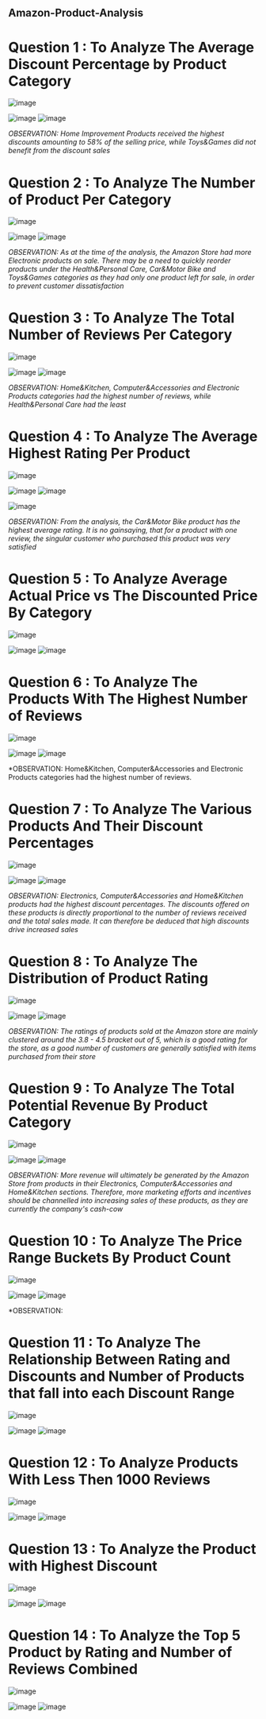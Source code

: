 ## Amazon-Product-Analysis

# Question 1 : To Analyze The Average Discount Percentage by Product Category	
![image](https://github.com/user-attachments/assets/9fb6169d-e85a-4c91-9db0-a54b4ebdb1be)


![image](https://github.com/user-attachments/assets/e24b69aa-dce0-4f70-b9c2-efc0f2e85210)
![image](https://github.com/user-attachments/assets/66f206aa-2dd8-4287-8df2-16fb5229c853)

*OBSERVATION: Home Improvement Products received the highest discounts amounting to 58% of the selling price, while Toys&Games did not benefit from the discount sales*


# Question 2 : To Analyze The Number of Product Per Category
![image](https://github.com/user-attachments/assets/80c78216-1c45-4ba6-bc6d-c0950c056e8d)

![image](https://github.com/user-attachments/assets/fb4d906b-90bd-4d5c-b5d2-37baf9a543ad)
![image](https://github.com/user-attachments/assets/9428dbc5-1bec-428c-9ff8-be63931eb0d1)

*OBSERVATION: As at the time of the analysis, the Amazon Store had more Electronic products on sale. There may be a need to quickly reorder  products under the Health&Personal Care, Car&Motor Bike and Toys&Games categories as they had only one product left for sale, in order to prevent customer dissatisfaction*


# Question 3 : To Analyze The Total Number of Reviews Per Category
![image](https://github.com/user-attachments/assets/c1c05e6c-abc1-448e-874e-6644b2214436)

![image](https://github.com/user-attachments/assets/85e71b80-a71a-4622-a9a3-dd4be3570b29)
![image](https://github.com/user-attachments/assets/03b98eb7-231a-4ebb-8092-24ed4b3841de)

*OBSERVATION: Home&Kitchen, Computer&Accessories and Electronic Products categories had the highest number of reviews, while Health&Personal Care had the least*


# Question 4 : To Analyze The Average Highest Rating Per Product
![image](https://github.com/user-attachments/assets/c1d4bd7b-6df9-4d2d-ba3b-fb38be57469c)

![image](https://github.com/user-attachments/assets/da327a94-2c08-459b-b69b-2563afa31eb0)
![image](https://github.com/user-attachments/assets/4cfd4fe3-06b2-40c1-bc46-f8d0605ed8fe)

![image](https://github.com/user-attachments/assets/d967b083-997e-433f-a933-384c21f55b8f)

*OBSERVATION: From the analysis, the Car&Motor Bike product has the highest average rating. It is no gainsaying, that for a product with one review, the singular customer who purchased this product was very satisfied*


# Question 5 : To Analyze Average Actual Price vs The Discounted Price By Category
![image](https://github.com/user-attachments/assets/3da0dfe3-ff76-4348-8710-fce0018aec5b)

![image](https://github.com/user-attachments/assets/824ff020-f1ca-4824-bd19-f4ef54dd50c4)
![image](https://github.com/user-attachments/assets/f21c165a-7c48-42a8-9504-499154f0cdaf)


# Question 6 : To Analyze The Products With The Highest Number of Reviews
![image](https://github.com/user-attachments/assets/c3f29f1e-0578-453e-b6de-bf4623e97c19)


![image](https://github.com/user-attachments/assets/97aa7aa5-2943-475f-899f-2974caf78800)
![image](https://github.com/user-attachments/assets/becd7fcf-81d3-421a-9a33-73cac86d0ac5)

*OBSERVATION: Home&Kitchen, Computer&Accessories and Electronic Products categories had the highest number of reviews.


# Question 7 : To Analyze The Various Products And Their Discount Percentages
![image](https://github.com/user-attachments/assets/774917c2-98e0-478c-987c-99dace4693b6)

![image](https://github.com/user-attachments/assets/005be624-877b-4da9-a9af-dcd4b08fefe2)
![image](https://github.com/user-attachments/assets/38036080-13fd-4d6f-bf47-e09b0263c8a0)

*OBSERVATION: Electronics, Computer&Accessories and Home&Kitchen products had the highest discount percentages. The discounts offered on these products is directly proportional to the number of reviews received and the total sales made. It can therefore be deduced that high discounts drive increased sales*


# Question 8 : To Analyze The Distribution of Product Rating
![image](https://github.com/user-attachments/assets/681fe0c9-b8a0-4553-b163-698492945015)

![image](https://github.com/user-attachments/assets/8b22711e-219f-47a2-a180-92db00aabe7a)
![image](https://github.com/user-attachments/assets/acf1fed6-4b52-4250-a614-90641235e9ca)

*OBSERVATION: The ratings of products sold at the Amazon store are mainly clustered around the 3.8 - 4.5 bracket out of 5, which is a good rating for the store, as a good number of customers are generally satisfied with items purchased from their store*


# Question 9 : To Analyze The Total Potential Revenue By Product Category
![image](https://github.com/user-attachments/assets/61897b66-5252-4e84-8e8b-7208e9fbfe17)

![image](https://github.com/user-attachments/assets/1dbb7eba-81f6-4a84-93c3-47a3ddab48c9)
![image](https://github.com/user-attachments/assets/3d7fb67e-3876-4754-8ed3-8207d4ffab6c)


*OBSERVATION: More revenue will ultimately be generated by the Amazon Store from products in their Electronics, Computer&Accessories and Home&Kitchen sections. Therefore, more marketing efforts and incentives should be channelled into increasing sales of these products, as they are currently the company's cash-cow*

# Question 10 : To Analyze The Price Range Buckets By Product Count
![image](https://github.com/user-attachments/assets/0b7944a6-ca6e-4045-a03e-8826262d2d77)

![image](https://github.com/user-attachments/assets/5f018606-59f3-416d-9a05-aa857625e91e)
![image](https://github.com/user-attachments/assets/314a2837-1946-46a5-8b5f-00240ad2ac7c)


*OBSERVATION:

# Question 11 : To Analyze The Relationship Between Rating and Discounts and Number of Products that fall into each Discount Range
![image](https://github.com/user-attachments/assets/2d52c4d5-6d34-4f8f-91b9-61e28a85989c)

![image](https://github.com/user-attachments/assets/0f5a8876-4ff7-4dfd-ab11-dda31ce06b87)
![image](https://github.com/user-attachments/assets/26322f65-d4b5-48b7-aa26-3b65a5e99900)


# Question 12 : To Analyze Products With Less Then 1000 Reviews
![image](https://github.com/user-attachments/assets/ba4a2efb-b768-4251-8d4d-b4e2a7363182)

![image](https://github.com/user-attachments/assets/bbd3d9d0-c5ba-410b-b177-03600fb1cd14)
![image](https://github.com/user-attachments/assets/9f39b48e-7893-4c47-b18a-ce18084bb1ec)


# Question 13 : To Analyze the Product with Highest Discount
![image](https://github.com/user-attachments/assets/3b91710f-fc26-4c06-92e8-199ce492d64b)

![image](https://github.com/user-attachments/assets/10d020e7-083c-43a9-ad43-824cab49b8b2)
![image](https://github.com/user-attachments/assets/829b7587-b695-421b-bcd7-95ea3a9b4b9e)


# Question 14 : To Analyze the Top 5 Product by Rating and Number of Reviews Combined
![image](https://github.com/user-attachments/assets/7cc4d38e-df88-44f3-adbe-4deb82cdced1)

![image](https://github.com/user-attachments/assets/1f1b2b6a-3b68-4dae-8f42-c8aefb612a34)
![image](https://github.com/user-attachments/assets/5bdf4e28-bd94-4a61-a18a-8e891d81c7a7)

